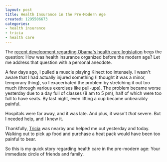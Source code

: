 ```yaml
---
layout: post
title: Health Insurance in the Pre-Modern Age
created: 1295506673
categories:
- health insurance
- tricia
- health care
---
```

The [recent development regarding Obama's health care legislation](http://www.guardian.co.uk/world/2011/jan/20/republicans-repeal-healthcare-reforms-vote) begs the question: How was health insurance organized before the modern age? Let me address that question with a personal anecdote.

A few days ago, I pulled a muscle playing Kinect too intensely. I wasn't aware that I had actually injured something (I thought it was a minor, temporary thing), so I exacerbated the problem by stretching it out too much (through various exercises like pull-ups). The problem became worse yesterday due to a day full of classes (8 am to 5 pm), half of which were too full to have seats. By last night, even lifting a cup became unbearably painful.

Hospitals were far away, and it was late. And plus, it wasn't <em>that</em> severe. But I needed help, and I knew it.

Thankfully, [Tricia](http://dailycow.org/user/7) was nearby and helped me out yesterday and today. Walking out to pick up food and purchase a heat pack would have been too painful to bear.

So this is my quick story regarding health care in the pre-modern age: Your immediate circle of friends and family.
